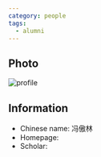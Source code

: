 ```yaml
---
category: people
tags:
  - alumni
---
```


## Photo

![profile](https://github.com/ustc-ivclab/ustc-ivclab.github.io/blob/main/pictures/people/fengaolin.jpg?raw=true)

## Information

- Chinese name: 冯傲林
- Homepage:
- Scholar:
